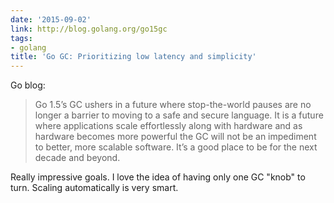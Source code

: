 ```yaml
---
date: '2015-09-02'
link: http://blog.golang.org/go15gc
tags:
- golang
title: 'Go GC: Prioritizing low latency and simplicity'
---
```


Go blog:

>Go 1.5’s GC ushers in a future where stop-the-world pauses are no longer a barrier to moving to a safe and secure language. It is a future where applications scale effortlessly along with hardware and as hardware becomes more powerful the GC will not be an impediment to better, more scalable software. It’s a good place to be for the next decade and beyond.

Really impressive goals. I love the idea of having only one GC "knob" to turn. Scaling automatically is very smart.
